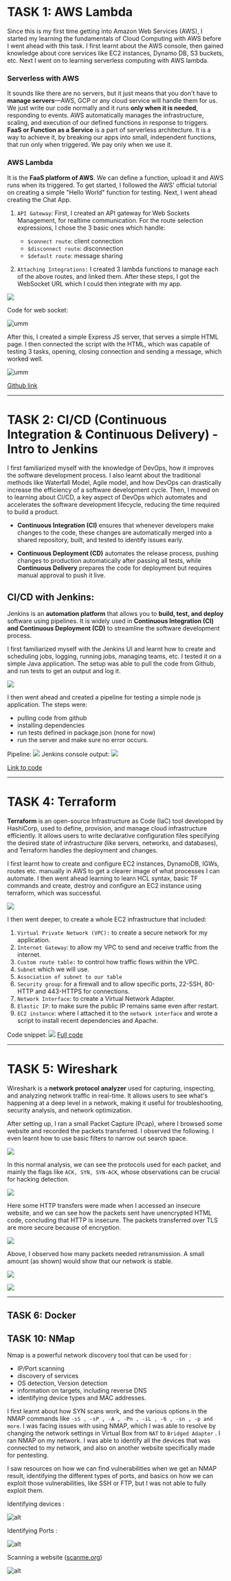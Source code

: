 # TASK 1: AWS Lambda

Since this is my first time getting into Amazon Web Services (AWS), I started my learning the fundamentals of Cloud Computing with AWS before I went ahead with this task. I first learnt about the AWS console, then gained knowledge about core services like EC2 instances, Dynamo DB, S3 buckets, etc. Next I went on to learning serverless computing with AWS lambda.
### **Serverless with AWS**
It sounds like there are no servers, but it just means that you don't have to **manage servers**—AWS, GCP or any cloud service will handle them for us. We just write our code normally and it runs **only when it is needed**, responding to events. AWS automatically manages the infrastructure, scaling, and execution of our defined functions in response to triggers.
**FaaS or Function as a Service**  is a part of serverless architecture. It is a way to achieve it, by breaking our apps into small, independent functions, that run only when triggered. We pay only when we use it.
### **AWS Lambda**
It is the **FaaS platform of AWS**. We can define a function, upload it and AWS runs when its triggered. To get started, I followed the AWS' official tutorial on creating a simple "Hello World" function for testing. Next, I went ahead creating the Chat App.

1. `API Gateway`: First, I created an API gateway for Web Sockets Management, for realtime communication. For the route selection expressions, I chose the 3 basic ones which handle:
      - `$connect route`: client connection 
      - `$disconnect route`: disconnection
      -  `$default route`: message sharing
      
2. `Attaching Integrations:` I created 3 lambda functions to manage each of the above routes, and linked them. After these steps, I got the WebSocket URL which I could then integrate with my app. 

![](https://github.com/Siuumanth/MARVEL-tasks/blob/main/Level-2-/images/1-socketfun.png?raw=true)


Code for web socket:

![umm](https://github.com/Siuumanth/MARVEL-tasks/blob/main/Level-2-/images/1-code.png?raw=true)


After this, I created a simple Express JS server, that serves a simple HTML page. I then connected the script with the HTML, which was capable of testing 3 tasks, opening, closing connection and sending a message, which worked well.

![umm](https://github.com/Siuumanth/MARVEL-tasks/blob/main/Level-2-/images/1-webs.png?raw=true)

[Github link](https://github.com/Siuumanth/MARVEL-tasks/tree/main/Level-2-/AWS/AWS-ChatApp/Chat-app)

---
# TASK 2: CI/CD (Continuous Integration & Continuous Delivery) - Intro to Jenkins

I first familiarized myself with the knowledge of DevOps, how it improves the software development process. I also learnt about the traditional methods like Waterfall Model, Agile model, and how DevOps can drastically increase the efficiency of a software development cycle. Then, I moved on to learning about CI/CD, a key aspect of DevOps which automates and accelerates the software development lifecycle, reducing the time required to build a product.

- **Continuous Integration (CI)** ensures that whenever developers make changes to the code, these changes are automatically merged into a shared repository, built, and tested to identify issues early.

- **Continuous Deployment (CD)** automates the release process, pushing changes to production automatically after passing all tests, while **Continuous Delivery** prepares the code for deployment but requires manual approval to push it live. 

## CI/CD with Jenkins:
Jenkins is an **automation platform** that allows you to **build, test, and deploy** software using pipelines. It is widely used in **Continuous Integration (CI) and Continuous Deployment (CD)** to streamline the software development process. 

I first familiarized myself with the Jenkins UI and learnt how to create and scheduling jobs, logging, running jobs, managing teams, etc.  I tested it on a simple Java application. The setup was able to pull the code from Github, and run tests to get an output and log it.

![](https://github.com/Siuumanth/MARVEL-tasks/blob/main/Level-2-/images/2-sum.png?raw=true)

I then went ahead and created a pipeline for testing a simple node js application. The steps were:
- pulling code from github
- installing dependencies
- run tests defined in package.json (none for now)
- run the server and make sure no error occurs.

Pipeline:
![](https://github.com/Siuumanth/MARVEL-tasks/blob/main/Level-2-/images/2-jfile.png?raw=true)
Jenkins console output:
![](https://github.com/Siuumanth/MARVEL-tasks/blob/main/Level-2-/images/2-jlogs.png?raw=true)


[Link to code](https://github.com/Siuumanth/MARVEL-tasks/blob/main/Level-2-/Jenkins/jenTest)

---

# TASK 4: Terraform

**Terraform** is an open-source Infrastructure as Code (IaC) tool developed by HashiCorp, used to define, provision, and manage cloud infrastructure efficiently. It allows users to write declarative configuration files specifying the desired state of infrastructure (like servers, networks, and databases), and Terraform handles the deployment and changes.

I first learnt how to create and configure EC2 instances, DynamoDB, IGWs, routes etc. manually in AWS to get a clearer image of what processes I can automate. I then went ahead learning to learn HCL syntax, basic TF commands and create, destroy and configure an EC2 instance using terraform, which was successful.

![](https://github.com/Siuumanth/MARVEL-tasks/blob/main/Level-2-/images/4-apply.png?raw=true)

I then went deeper, to create a whole EC2 infrastructure that included:

1. `Virtual Private Network (VPC):` to create a secure network for my application.
2. `Internet Gateway`: to allow my VPC to send and receive traffic from the internet.
3. `Custom route table:` to control how traffic flows within the VPC.
4. `Subnet` which we will use.
5. `Association of subnet to our table`
6. `Security group`: for a firewall and to allow specific ports, 22-SSH, 80-HTTP and 443-HTTPS for connections.
7. `Network Interface`: to create a Virtual Network Adapter.
8. `Elastic IP`: to make sure the public IP remains same even after restart.
9. `EC2 instance`: where I attached it to the `network interface` and wrote a script to install recent dependencies and Apache.

Code snippet:
![](https://github.com/Siuumanth/MARVEL-tasks/blob/main/Level-2-/images/4-code.png?raw=true)
[Full code](https://github.com/Siuumanth/MARVEL-tasks/blob/main/Level-2-/Terraform/main.tf)

---

# TASK 5: Wireshark

Wireshark is a **network protocol analyzer** used for capturing, inspecting, and analyzing network traffic in real-time. It allows users to see what's happening at a deep level in a network, making it useful for troubleshooting, security analysis, and network optimization.

After setting up, I ran a small Packet Capture (Pcap), where I browsed some website and recorded the packets transferred. I observed the following. I even learnt how to use basic filters to narrow out search space.

![](https://github.com/Siuumanth/MARVEL-tasks/blob/main/Level-2-/images/5-tcp.png?raw=true)

In this normal analysis, we can see the protocols used for each packet, and mainly the flags like `ACK, SYN, SYN-ACK`, whose observations can be crucial for hacking detection. 


![](https://github.com/Siuumanth/MARVEL-tasks/blob/main/Level-2-/images/5-http.png?raw=true)

Here some HTTP transfers were made when I accessed an insecure website, and we can see how the packets sent have unencrypted HTML code, concluding that HTTP is insecure. The packets transferred over TLS are more secure because of encryption.

![](https://github.com/Siuumanth/MARVEL-tasks/blob/main/Level-2-/images/5-retrans.png?raw=true)

Above, I observed how many packets needed retransmission. A small amount (as shown) would show that our network is stable.


![](https://github.com/Siuumanth/MARVEL-tasks/blob/main/Level-2-/images/5-graph.png?raw=true)




![](https://github.com/Siuumanth/MARVEL-tasks/blob/main/Level-2-/images/.png?raw=true)


---
## TASK 6: Docker




## TASK 10: NMap

Nmap is a powerful network discovery tool that can be used for :
- IP/Port scanning
- discovery of services
- OS detection, Version detection
- information on targets, including reverse DNS
- identifying device types and MAC addresses.

I first learnt about how SYN scans work, and the various options in the NMAP commands like `-sS , -sP , -A , -Pn , -iL , -6 , -sn , -p and more`. I was facing issues with using NMAP, which I was able to resolve by changing the network settings in Virtual Box from `NAT` to `Bridged Adapter` . I ran NMAP on my network. I was able to identify all the devices that was connected to my network, and also on another website specifically made for pentesting.


I saw resources on how we can find vulnerabilities when we get an NMAP result, identifying the different types of ports, and basics on how we can exploit those vulnerabilities, like SSH or FTP, but I was not able to fully exploit them.

Identifying devices :

![alt](https://github.com/Siuumanth/MARVEL-/blob/main/Images/6-normal_scan.png?raw=true)

Identifying Ports :

![alt](https://github.com/Siuumanth/MARVEL-/blob/main/Images/6-ports.png?raw=true)

Scanning a website ([scanme.org](scanme.org))
  
![alt](https://github.com/Siuumanth/MARVEL-/blob/main/Images/6-scanme.png?raw=true)




<br>